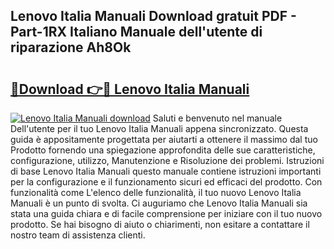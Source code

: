 ## Lenovo Italia Manuali Download gratuit PDF - Part-1RX Italiano Manuale dell'utente di riparazione Ah8Ok

# <h2><a href="http://dff135.blite.top/?on=Lenovo+Italia+Manuali">🔗Download 👉🔴 Lenovo Italia Manuali</a></h2>

[![Lenovo Italia Manuali download](https://i.imgur.com/lujVjoI.png)](http://dff135.blite.top/?on=Lenovo+Italia+Manuali)
Saluti e benvenuto nel manuale Dell'utente per il tuo Lenovo Italia Manuali appena sincronizzato. Questa guida è appositamente progettata per aiutarti a ottenere il massimo dal tuo Prodotto fornendo una spiegazione approfondita delle sue caratteristiche, configurazione, utilizzo, Manutenzione e Risoluzione dei problemi. Istruzioni di base Lenovo Italia Manuali questo manuale contiene istruzioni importanti per la configurazione e il funzionamento sicuri ed efficaci del prodotto. Con funzionalità come L'elenco delle funzionalità, il tuo nuovo Lenovo Italia Manuali è un punto di svolta. Ci auguriamo che Lenovo Italia Manuali sia stata una guida chiara e di facile comprensione per iniziare con il tuo nuovo prodotto. Se hai bisogno di aiuto o chiarimenti, non esitare a contattare il nostro team di assistenza clienti.
